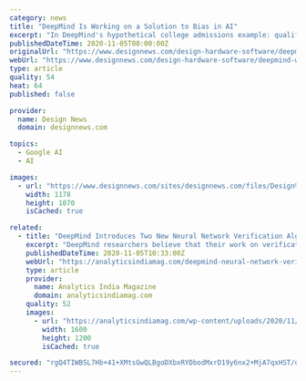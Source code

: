 ```yaml
---
category: news
title: "DeepMind Is Working on a Solution to Bias in AI"
excerpt: "In DeepMind's hypothetical college admissions example: qualifications (Q), gender (G), and choice of department (D), all factor into whether a candidate is admitted (A). A Causal Bayesian Network can identify causal and non casual relationships between ..."
publishedDateTime: 2020-11-05T00:00:00Z
originalUrl: "https://www.designnews.com/design-hardware-software/deepmind-working-solution-bias-ai"
webUrl: "https://www.designnews.com/design-hardware-software/deepmind-working-solution-bias-ai"
type: article
quality: 54
heat: 64
published: false

provider:
  name: Design News
  domain: designnews.com

topics:
  - Google AI
  - AI

images:
  - url: "https://www.designnews.com/sites/designnews.com/files/Design%20News/DeepMind%20CBN%20example.png"
    width: 1178
    height: 1070
    isCached: true

related:
  - title: "DeepMind Introduces Two New Neural Network Verification Algorithms & A Library"
    excerpt: "DeepMind researchers believe that their work on verification algorithms has the potential to lead to new scalable algorithms for verifying."
    publishedDateTime: 2020-11-05T10:33:00Z
    webUrl: "https://analyticsindiamag.com/deepmind-neural-network-verification-algorithms/"
    type: article
    provider:
      name: Analytics India Magazine
      domain: analyticsindiamag.com
    quality: 52
    images:
      - url: "https://analyticsindiamag.com/wp-content/uploads/2020/11/neural-network-verif.jpg"
        width: 1600
        height: 1200
        isCached: true

secured: "rgQ4TIWBSL7Hb+41+XMtsGwQLBgoDXbxRYDbodMxrD19y6nx2+MjA7qxHST/qemalMxrh4tdN1HP0hJNJwi+j01OhTHEOMv4eywdluN11ZTjLa7BaxweH29xsvlTmDmbUwQ8eeL1e4Vh7rS4Cw79dWoGsY+dOBcIMIMn/dp7o8SvgXue3llOUr2v97DmiiyRPHgimaenovMyacXUP/Gh3xhtT0bbE5RYvDiFK2QpdEBXEv6RwCnWx1RspKVO8fYvjSVoowuPL9EleUF7pFIPScc+PKn0t6aYIrPE7w4CVHRIlxWxgnB6kQXHZ0lZ3U5sX2h3MknqzpB5gtR5DiTwm1izUJAQoRURPCBLzfLFRXM=;NVTBb6VoZen69GqAFAu52Q=="
---
```


